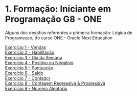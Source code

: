# 1. Formação: Iniciante em Programação G8 - ONE
Alguns dos desafios referentes a primeira formação: Lógica de Programaçao, do curso ONE - Oracle Next Education

[Exercício 1 - Vendas](./1.%20Vendas/) \
[Exercício 2 - Habilitação](./2.%20Habilitação/) \
[Exercício 3 - Dia da Semana](./3.%20Dia%20da%20Semana/) \
[Exercício 4 - Positivo ou Negativo](./4.%20Positivo%20ou%20Negativo/) \
[Exercício 5 - Pontuação](./5.%20Pontuação/) \
[Exercício 6 - Saldo](./6.%20Saldo/) \
[Exercício 7 - Contador](./7.%20Contador/) \
[Exercício 8 - Contagem Regressiva & Progressiva](./8.%20Contagem%20Regressiva%20&%20Progressiva/) \
[Exercício 9 - Número Aleatório](./9.%20Número%20Aleatório/)



